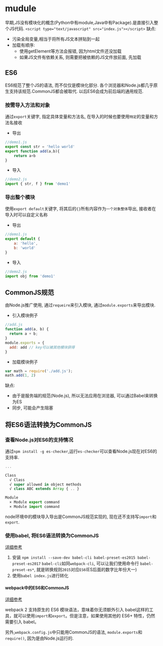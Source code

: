 # mudule



早期,JS没有模块化的概念(Python中有module,Java中有Package).是直接引入整个JS代码.
`<script type="text/javascript" src="index.js"></script>`
缺点:
- 污染全局变量,相当于将所有JS文本拼贴到一起
- 加载有顺序:
    - 使用getElement等方法会报错, 因为html文件还没加载
    - 如果JS文件有依赖关系, 则需要把被依赖的JS文件放前面, 先加载


## ES6
ES6规范了整个JS的语法, 而不仅仅是模块化部分. 各个浏览器和Node.js都几乎原生支持该规范.CommonJS都会被取代. 以后ES6会成为前后端的通用规范.
### 按需导入方法和对象
通过`export`关键字, 指定具体变量和方法名, 在导入的时候也要使用`特定`的变量和方法名接收
- 导出
```js
//demo1.js
export const str = 'hello world'
export function add(a,b){
    return a+b
}
```

- 导入
```js
//demo2.js
import { str, f } from 'demo1'
```

### 导出整个模块
使用`export default`关键字, 将其后的`{}`所有内容作为`一个对象整体`导出, 接收者在导入时可以自定义名称
- 导出
```js
//demo1.js
export default {
    a: 'hello',
    b: 'world'      
}
```

- 导入
```js
//demo2.js
import obj from 'demo1'
```


## CommonJS规范
由Node.js推广使用, 通过`requeire`来引入模块, 通过`module.exports`来导出模块.
- 引入模块例子
```js
//add.js
function add(a, b) {
  return a + b;
}
module.exports = {
  add: add // key可以被其他模块获得
}
```

- 加载模块例子
```js
var math = require('./add.js');
math.add(1, 2)
```

缺点:
- 由于是服务端的规范(Node.js), 所以无法应用在浏览器, 可以通过Babel来转换为ES
- 同步, 可能会产生阻塞




## 将ES6语法转换为CommonJS

### 查看Node.js对ES6的支持情况
通过`npm install -g es-checker`,运行`es-checker`可以查看Node.js现在对ES6的支持率.
```js
...

Class
  √ Class
  √ super allowed in object methods
  √ class ABC extends Array { .. }

Module
  × Module export command
  × Module import command
```
node环境中的模块导入导出是CommonJS规范实现的, 现在还不支持写`import`和`export`.

### 使用babel, 将ES6语法转换为CommonJS
[详细参考](https://www.jb51.net/article/184136.htm)
1. 安装
`npm install --save-dev babel-cli babel-preset-es2015 babel-preset-es2017`
`babel-cli`如同`webpack-cli`, 可以让我们使用命令行
`babel-preset-es*`, 就是转换规则`2015`对应`ES6`(ES后面的数字比年份大一)
2. 使用`babel index.js`进行转化

#### webpack中的ES6和CommonJS
[详细参考](https://webpack.docschina.org/api/module-methods/)

webpack 2 支持原生的 ES6 模块语法，意味着你无须额外引入 babel这样的工具，就可以使用`import`和`export`。但是注意，如果使用其他的 ES6+ 特性，仍然需要引入 babel。

另外,`webpack.config.js`中只能用CommonJS的语法, `module.exports`和`require()`, 因为是由Node.js运行的.
